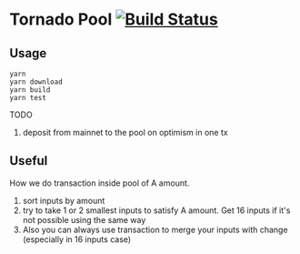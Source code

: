# Tornado Pool [![Build Status](https://github.com/tornadocash/tornado-pool/workflows/build/badge.svg)](https://github.com/tornadocash/tornado-pool/actions)

## Usage

```shell
yarn
yarn download
yarn build
yarn test
```

TODO

1. deposit from mainnet to the pool on optimism in one tx

## Useful

How we do transaction inside pool of A amount.

1. sort inputs by amount
2. try to take 1 or 2 smallest inputs to satisfy A amount. Get 16 inputs if it's not possible using the same way
3. Also you can always use transaction to merge your inputs with change (especially in 16 inputs case)

